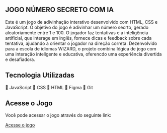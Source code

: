## JOGO NÚMERO SECRETO COM IA

Este é um jogo de adivinhação interativo desenvolvido com HTML, CSS e JavaScript. O objetivo do jogo é
adivinhar um número secrto, gerado aleatoriamente entre 1 e 100. O jogador faz tentativas e a inteligência artificial, que interage em inglês, fornece dicas e feedback sobre cada tentativa, ajudando a orientar o jogador na direção correta. Dezenvolvido para a escola de idiomas WIZARD, o projeto combina lógica de jogo com uma interação inteligente e educativa, oferencdo uma experiência divertida e desafiadora.

## Tecnologia Utilizadas

🚀 JavaScript
🚀 CSS
🚀 HTML
🚀 Figma
🚀 Git 

## Acesse o Jogo

Você pode acessar o jogo através do seguinte link:

<a href="https://number-secret-js.vercel.app/" target="_blank">Acesse o jogo</a>
